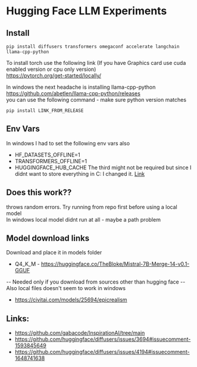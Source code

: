 # Hugging Face LLM Experiments

## Install
```
pip install diffusers transformers omegaconf accelerate langchain  llama-cpp-python
```
To install torch use the following link (If you have Graphics card use cuda enabled version or cpu only version)  
https://pytorch.org/get-started/locally/  
   
In windows the next headache is installing llama-cpp-python  
https://github.com/abetlen/llama-cpp-python/releases  
you can use the following command - make sure python version matches
```
pip install LINK_FROM_RELEASE
```


## Env Vars
In windows I had to set the following env vars also
* HF_DATASETS_OFFLINE=1  
* TRANSFORMERS_OFFLINE=1
* HUGGINGFACE_HUB_CACHE 
The third might not be required but since I didnt want to store everything in C: I changed it. [Link](https://huggingface.co/docs/transformers/installation#offline-mode)

## Does this work??
throws random errors. Try running from repo first before using a local model  
In windows local model didnt run at all - maybe a path problem

## Model download links
Download and place it in models folder
* Q4_K_M - https://huggingface.co/TheBloke/Mistral-7B-Merge-14-v0.1-GGUF

-- Needed only if you download from sources other than hugging face -- Also local files doesn't seem to work in windows
* https://civitai.com/models/25694/epicrealism

## Links:
* https://github.com/gabacode/InspirationAI/tree/main
* https://github.com/huggingface/diffusers/issues/3694#issuecomment-1593845649
* https://github.com/huggingface/diffusers/issues/4194#issuecomment-1648741638